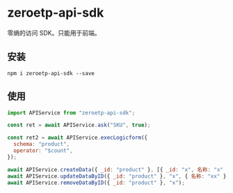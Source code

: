 # zeroetp-api-sdk

零熵的访问 SDK。只能用于前端。

## 安装

```
npm i zeroetp-api-sdk --save
```

## 使用

```javascript
import APIService from "zeroetp-api-sdk";

const ret = await APIService.ask("SKU", true);

const ret2 = await APIService.execLogicform({
  schema: "product",
  operator: "$count",
});

await APIService.createData({ _id: "product" }, [{ _id: "x", 名称: "x" }]);
await APIService.updateDataByID({ _id: "product" }, "x", { 名称: "xx" });
await APIService.removeDataByID({ _id: "product" }, "x");
```
